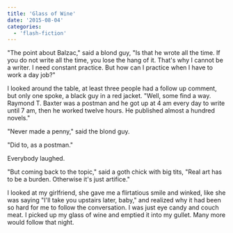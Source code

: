 ```yaml
---
title: 'Glass of Wine'
date: '2015-08-04'
categories:
  - 'flash-fiction'
---
```




"The point about Balzac," said a blond guy, "Is that he wrote all the time. If
you do not write all the time, you lose the hang of it. That's why I cannot be a
writer. I need constant practice. But how can I practice when I have to work a
day job?"

<!-- truncate -->


I looked around the table, at least three people had a follow up comment, but
only one spoke, a black guy in a red jacket. "Well, some find a way. Raymond T.
Baxter was a postman and he got up at 4 am every day to write until 7 am, then
he worked twelve hours. He published almost a hundred novels."

"Never made a penny," said the blond guy.

"Did to, as a postman."

Everybody laughed.

"But coming back to the topic," said a goth chick with big tits, "Real art has
to be a burden. Otherwise it's just artifice."

I looked at my girlfriend, she gave me a flirtatious smile and winked, like she
was saying "I'll take you upstairs later, baby," and realized why it had been so
hard for me to follow the conversation. I was just eye candy and couch meat. I
picked up my glass of wine and emptied it into my gullet. Many more would follow
that night.
